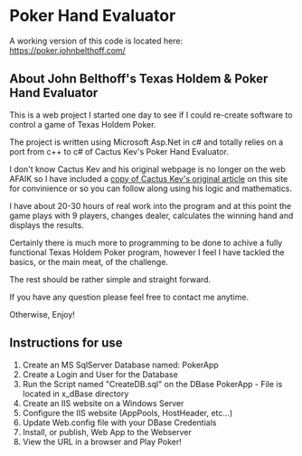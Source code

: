 # Poker Hand Evaluator
A working version of this code is located here: https://poker.johnbelthoff.com/

## About John Belthoff's Texas Holdem & Poker Hand Evaluator
This is a web project I started one day to see if I could re-create software to control a game of Texas Holdem Poker.  

The project is written using Microsoft Asp.Net in c# and totally relies on a port from c++ to c# of Cactus Kev's Poker Hand Evaluator.  

I don't know Cactus Kev and his original webpage is no longer on the web AFAIK so I have included a <a href="/cactus-kev2.html">copy of Cactus Kev's original article</a> on this site for convinience or so you can follow along using his logic and mathematics.  

I have about 20-30 hours of real work into the program and at this point the game plays with 9 players, changes dealer, calculates the winning hand and displays the results.  

Certainly there is much more to programming to be done to achive a fully functional Texas Holdem Poker program, however I feel I have tackled the basics, or the main meat, of the challenge.  

The rest should be rather simple and straight forward.  

If you have any question please feel free to contact me anytime.  

Otherwise, Enjoy!

## Instructions for use
1. Create an MS SqlServer Database named: PokerApp
2. Create a Login and User for the Database
3. Run the Script named "CreateDB.sql" on the DBase PokerApp - File is located in x_dBase directory
4. Create an IIS website on a Windows Server
5. Configure the IIS website (AppPools, HostHeader, etc...)
6. Update Web.config file with your DBase Credentials
7. Install, or publish, Web App to the Webserver
8. View the URL in a browser and Play Poker!
